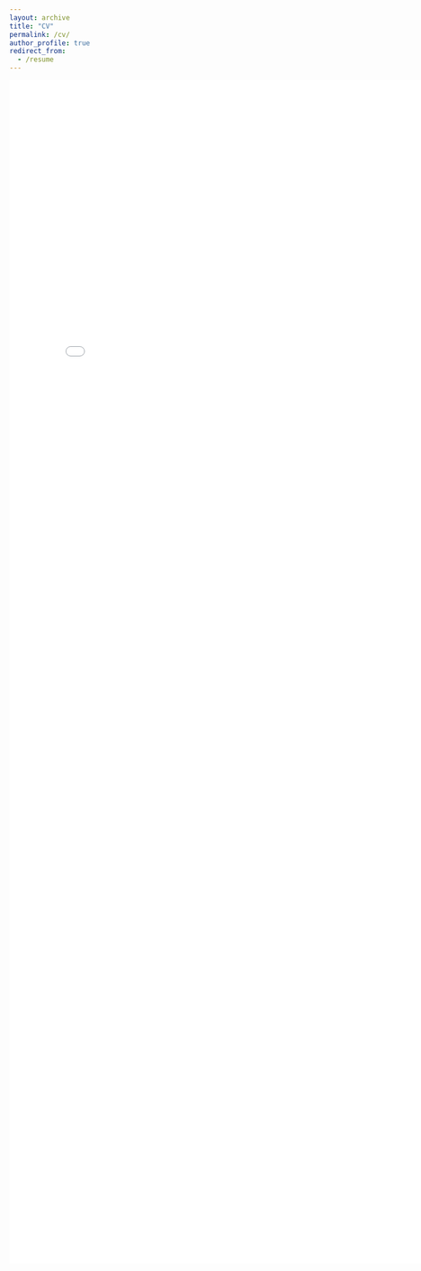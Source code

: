 ```yaml
---
layout: archive
title: "CV"
permalink: /cv/
author_profile: true
redirect_from:
  - /resume
---
```


<embed src="../files/BenDichterCV.pdf" width="800px" height="2100px" />